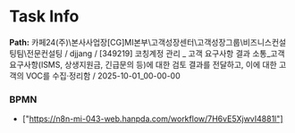 # Task Info

**Path:** 카페24(주)\본사사업장\[CG]MI본부\고객성장센터\고객성장그룹\비즈니스컨설팅팀\전문컨설팅 / djjang / [349219] 코칭계정 관리 _ 고객 요구사항 결과 소통_고객 요구사항(ISMS, 상생지원금, 긴급문의 등)에 대한 검토 결과를 전달하고, 이에 대한 고객의 VOC를 수집·정리함 / 2025-10-01_00-00-00

### BPMN
- ["https://n8n-mi-043-web.hanpda.com/workflow/7H6vE5XjwvI4881l"]

